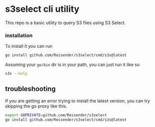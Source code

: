 # s3select cli utility

This repo is a basic utility to query S3 files using S3 Select.

### installation

To install it you can run

```bash
go install github.com/Reisender/s3select/cmd/s3s@latest
```

Assuming your `go/bin` dir is in your path, you can just run it like so

```bash
s3s --help
```

## troubleshooting

If you are getting an error trying to install the latest version, you can try skipping the go proxy like this.

```bash
export GOPRIVATE=github.com/Reisender/s3select
go install github.com/Reisender/s3select/cmd/s3s@latest
```
